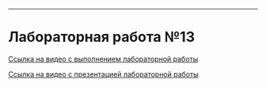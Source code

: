 ---
# Лабораторная работа №13


[Ссылка на видео с выполнением лабораторной работы](https://youtu.be/W0w5-lbGHI0)


[Ссылка на видео с презентацией лабораторной работы](https://youtu.be/aFrBoHcKZ0s)
